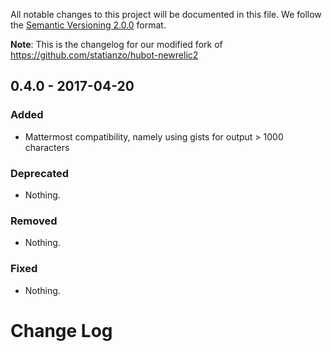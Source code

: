 All notable changes to this project will be documented in this file.
We follow the [Semantic Versioning 2.0.0](http://semver.org/) format.

**Note**: This is the changelog for our modified fork of https://github.com/statianzo/hubot-newrelic2


## 0.4.0 - 2017-04-20

### Added
- Mattermost compatibility, namely using gists for output > 1000 characters

### Deprecated
- Nothing.

### Removed
- Nothing.

### Fixed
- Nothing.
# Change Log

